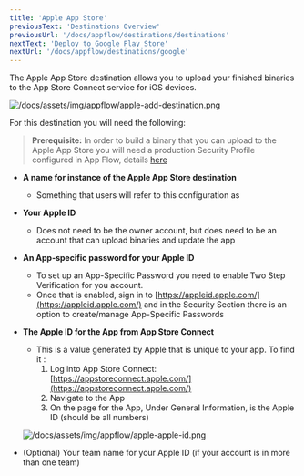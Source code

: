 ```yaml
---
title: 'Apple App Store'
previousText: 'Destinations Overview'
previousUrl: '/docs/appflow/destinations/destinations'
nextText: 'Deploy to Google Play Store'
nextUrl: '/docs/appflow/destinations/google'
---
```


The Apple App Store destination allows you to upload your finished binaries to the App Store Connect service for iOS devices.


![/docs/assets/img/appflow/apple-add-destination.png](/docs/assets/img/appflow/apple-add-destination.png)

For this destination you will need the following:

> **Prerequisite:** In order to build a binary that you can upload to the Apple App Store you will need a production Security Profile configured in App Flow, details [here](https://ionicframework.com/docs/appflow/package/credentials#ios-credentials)


- **A name for instance of the Apple App Store destination**
    - Something that users will refer to this configuration as
- **Your Apple ID**
    - Does not need to be the owner account, but does need to be an account that can upload binaries and update the app
- **An App-specific password for your Apple ID**
    - To set up an App-Specific Password you need to enable Two Step Verification for you account.
    - Once that is enabled, sign in to [https://appleid.apple.com/](https://appleid.apple.com/) and in the Security Section there is an option to create/manage App-Specific Passwords
- **The Apple ID for the App from App Store Connect**
    - This is a value generated by Apple that is unique to your app. To find it :
        1. Log into App Store Connect: [https://appstoreconnect.apple.com/](https://appstoreconnect.apple.com/)
        2. Navigate to the App
        3. On the page for the App, Under General Information, is the Apple ID (should be all numbers)

    ![/docs/assets/img/appflow/apple-apple-id.png](/docs/assets/img/appflow/apple-apple-id.png)

- (Optional) Your team name for your Apple ID (if your account is in more than one team)